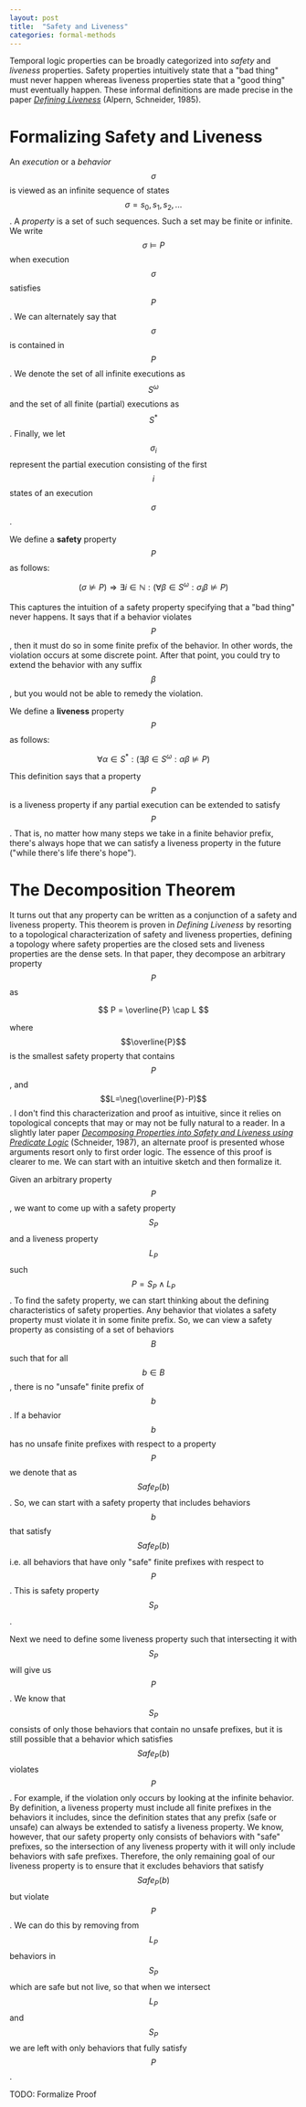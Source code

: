 ```yaml
---
layout: post
title:  "Safety and Liveness"
categories: formal-methods
---
```

 
Temporal logic properties can be broadly categorized into *safety* and *liveness* properties. Safety properties intuitively state that a "bad thing" must never happen whereas liveness properties state that a "good thing" must eventually happen. These informal definitions are made precise in the paper *[Defining Liveness](https://www.cs.cornell.edu/fbs/publications/DefLiveness.pdf)* (Alpern, Schneider, 1985).

# Formalizing Safety and Liveness

An *execution* or a *behavior* $$\sigma$$ is viewed as an infinite sequence of states $$\sigma = s_0,s_1,s_2,...$$. A *property* is a set of such sequences. Such a set may be finite or infinite. We write $$\sigma \vDash P$$ when execution $$\sigma$$ satisfies $$P$$. We can alternately say that $$\sigma$$ is contained in $$P$$. We denote the set of all infinite executions as $$S^\omega$$ and the set of all finite (partial) executions as $$S^*$$. Finally, we let $$\sigma_i$$ represent the partial execution consisting of the first $$i$$ states of an execution $$\sigma$$.

We define a **safety** property $$P$$ as follows:

$$
(\sigma \nvDash P) \Rightarrow \exists i \in \mathbb{N} : (\forall \beta \in S^\omega : \sigma_i\beta \nvDash P)
$$

This captures the intuition of a safety property specifying that a "bad thing" never happens. It says that if a behavior violates $$P$$, then it must do so in some finite prefix of the behavior. In other words, the violation occurs at some discrete point. After that point, you could try to extend the behavior with any suffix $$\beta$$, but you would not be able to remedy the violation.

We define a **liveness** property $$P$$ as follows:

$$
\forall \alpha \in S^* : (\exists \beta \in S^\omega : \alpha \beta \nvDash P) 
$$

This definition says that a property $$P$$ is a liveness property if any partial execution can be extended to satisfy $$P$$. That is, no matter how many steps we take in a finite behavior prefix, there's always hope that we can satisfy a liveness property in the future ("while there's life there's hope").

# The Decomposition Theorem

It turns out that any property can be written as a conjunction of a safety and liveness property. This theorem is proven in *Defining Liveness* by resorting to a topological characterization of safety and liveness properties, defining a topology where safety properties are the closed sets and liveness properties are the dense sets. In that paper, they decompose an arbitrary property $$P$$ as

$$
P = \overline{P} \cap L
$$

where $$\overline{P}$$ is the smallest safety property that contains $$P$$, and $$L=\neg(\overline{P}-P)$$. I don't find this characterization and proof as intuitive, since it relies on topological concepts that may or may not be fully natural to a reader. In a slightly later paper *[Decomposing Properties into Safety and Liveness using Predicate Logic](https://ecommons.cornell.edu/bitstream/handle/1813/6714/87-874.pdf?sequence=1&isAllowed=y)* (Schneider, 1987), an alternate proof is presented whose arguments resort only to first order logic. The essence of this proof is clearer to me. We can start with an intuitive sketch and then formalize it.

Given an arbitrary property $$P$$, we want to come up with a safety property $$S_P$$ and a liveness property $$L_P$$ such $$P=S_P \wedge L_P$$. To find the safety property, we can start thinking about the defining characteristics of safety properties. Any behavior that violates a safety property must violate it in some finite prefix. So, we can view a safety property as consisting of a set of behaviors $$B$$ such that for all $$b\in B$$, there is no "unsafe" finite prefix of $$b$$. If a behavior $$b$$ has no unsafe finite prefixes with respect to a property $$P$$ we denote that as $$Safe_P(b)$$. So, we can start with a safety property that includes behaviors $$b$$ that satisfy $$Safe_P(b)$$ i.e. all behaviors that have only "safe" finite prefixes with respect to $$P$$. This is safety property $$S_P$$.

Next we need to define some liveness property such that intersecting it with $$S_P$$ will give us $$P$$. We know that $$S_P$$ consists of only those behaviors that contain no unsafe prefixes, but it is still possible that a behavior which satisfies $$Safe_P(b)$$ violates $$P$$. For example, if the violation only occurs by looking at the infinite behavior. By definition, a liveness property must include all finite prefixes in the behaviors it includes, since the definition states that any prefix (safe or unsafe) can always be extended to satisfy a liveness property. We know, however, that our safety property only consists of behaviors with "safe" prefixes, so the intersection of any liveness property with it will only include behaviors with safe prefixes. Therefore, the only remaining goal of our liveness property is to ensure that it excludes behaviors that satisfy $$Safe_P(b)$$ but violate $$P$$. We can do this by removing from $$L_P$$ behaviors in $$S_P$$ which are safe but not live, so that when we intersect $$L_P$$ and $$S_P$$ we are left with only behaviors that fully satisfy $$P$$.

TODO: Formalize Proof
